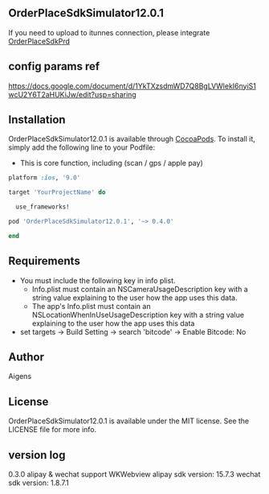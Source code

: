 ## OrderPlaceSdkSimulator12.0.1

If you need to upload to itunnes connection, please integrate [OrderPlaceSdkPrd
](https://github.com/AigensTechnology/OrderPlaceSdkPrd12.0.1)

## config params ref

https://docs.google.com/document/d/1YkTXzsdmWD7Q8BgLVWlekI6nyiS1wcU2Y6T2aHUKiJw/edit?usp=sharing

## Installation

OrderPlaceSdkSimulator12.0.1 is available through [CocoaPods](https://cocoapods.org). To install
it, simply add the following line to your Podfile:

* This is core function, including (scan / gps / apple pay)

```ruby
platform :ios, '9.0'

target 'YourProjectName' do

  use_frameworks!

pod 'OrderPlaceSdkSimulator12.0.1', '~> 0.4.0'

end

```

## Requirements
* You must include the following key in info plist.
	- Info.plist must contain an NSCameraUsageDescription key with a string value explaining to the user how the app uses this data.
	- The app's Info.plist must contain an NSLocationWhenInUseUsageDescription key with a string value explaining to the user how the app uses this data
* set targets -> Build Setting -> search 'bitcode' -> Enable Bitcode: No

## Author

Aigens

## License

OrderPlaceSdkSimulator12.0.1 is available under the MIT license. See the LICENSE file for more info.

## version log
0.3.0
alipay & wechat support WKWebview
alipay sdk version: 15.7.3
wechat sdk version: 1.8.7.1

